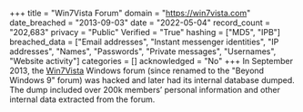 +++
title = "Win7Vista Forum"
domain = "https://win7vista.com"
date_breached = "2013-09-03"
date = "2022-05-04"
record_count = "202,683"
privacy = "Public"
Verified = "True"
hashing = ["MD5", "IPB"]
breached_data = ["Email addresses", "Instant messenger identities", "IP addresses", "Names", "Passwords", "Private messages", "Usernames", "Website activity"]
categories = []
acknowledged = "No"
+++
In September 2013, the <a href="http://www.win7vista.com" target="_blank" rel="noopener">Win7Vista</a> Windows forum (since renamed to the "Beyond Windows 9" forum) was hacked and later had its internal database dumped. The dump included over 200k members’ personal information and other internal data extracted from the forum.
